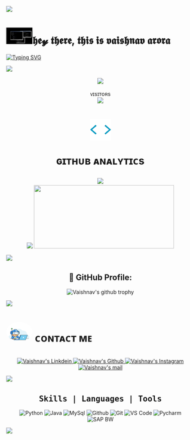 <!-- ### Hi there 👋

<!--
**vaishnavarora/vaishnavarora** is a ✨ _special_ ✨ repository because its `README.md` (this file) appears on your GitHub profile.

Here are some ideas to get you started:

- 🔭 I’m currently working on ...
- 🌱 I’m currently learning ... coding
- 👯 I’m looking to collaborate on ...
- 🤔 I’m looking for help with ...
- 💬 Ask me about ...
- 📫 How to reach me: ...
- 😄 Pronouns: ...
- ⚡ Fun fact: ... -->

 
 <a href="https://www.youtube.com/watch?v=dQw4w9WgXcQ"><img src="https://user-images.githubusercontent.com/73097560/115834477-dbab4500-a447-11eb-908a-139a6edaec5c.gif"></a>
<h1> <img src="https://github.com/vaishnavarora/vaishnavarora/blob/main/resources/codes.webp" width="70px">𝖍𝖊𝔂 𝖙𝖍𝖊𝖗𝖊, 𝖙𝖍𝖎𝖘 𝖎𝖘 𝖛𝖆𝖎𝖘𝖍𝖓𝖆𝖛 𝖆𝖗𝖔𝖗𝖆

 </h1><p align="center">

 
 
 
 
 


 [![Typing SVG](https://readme-typing-svg.herokuapp.com?duration=4000&color=FFA500&multiline=true&width=550&height=200&lines=HEY+THERE++%E2%9C%A8++;I'M+VAISHNAV+ARORA+FROM+ABOHAR%2CPUNJAB%2CINDIA+%F0%9F%92%AB;I'M+PURSING+MY+BATCHELORS+OF+ENGINEERING+IN+CS%F0%9F%8E%93;MY+INTREST+IS+IN+PYTHON+AND+MACHINE+LEARNING;AND+I+HAVE+COMPLETED+JAVA%2CSAP+BW%2CSQL+)](https://git.io/typing-svg)
 
<a href="https://www.youtube.com/watch?v=dQw4w9WgXcQ"><img src="https://user-images.githubusercontent.com/73097560/115834477-dbab4500-a447-11eb-908a-139a6edaec5c.gif"></a>




<p align="middle"><a href="https://github.com/vaishnavarora"><img src="https://img.shields.io/badge/GitHub-100000?style=for-the-badge&logo=github&logoColor=orange"></a>
 <p align="center">ᴠɪsɪᴛᴏʀs<br><img src="https://profile-counter.glitch.me/vaishnavarora/count.svg"><br>

<div align="center">  
  <h1> <img src = "https://github.com/vaishnavarora/vaishnavarora/blob/main/resources/analytics.webp" width="57px"> <P ALIGN="middle"> ɢɪᴛʜᴜʙ ᴀɴᴀʟʏᴛɪᴄs </h1>

 [<img src="https://github-readme-stats.vercel.app/api?username=vaishnavarora&&show_icons=true&title_color=60f542&icon_color=bb2acf&text_color=FFA500&bg_color=000000" width="49%">](https://github.com/vaishnavarora)  
 [<img src="https://github-readme-streak-stats.herokuapp.com/?user=vaishnavarora&theme=chartreuse-dark&hide_border=True&bg_color=FFA500" width="49%">](https://github.com/vaishnavarora) 
 [<img height="170px" width='375px' src="https://github-readme-stats.vercel.app/api/top-langs/?username=vaishnavarora&layout=compact&theme=react" width="49%" >](https://github.com/vaishnavarora)
</div>

<a href="https://www.youtube.com/watch?v=dQw4w9WgXcQ"><img src="https://user-images.githubusercontent.com/73097560/115834477-dbab4500-a447-11eb-908a-139a6edaec5c.gif"></a>

<div align="center">
<h2>👷 GitHub Profile:</h2>

![Vaishnav's github trophy](https://github-profile-trophy.vercel.app/?username=vaishnavarora&row=1)
</div>
 
<a href="https://www.youtube.com/watch?v=dQw4w9WgXcQ"><img src="https://user-images.githubusercontent.com/73097560/115834477-dbab4500-a447-11eb-908a-139a6edaec5c.gif"></a>
  
   <h1> <img src="https://github.com/vaishnavarora/vaishnavarora/blob/main/resources/contact.gif#:~:text=/-,contact.gif,-Go%20to%20file" width="70px" style="border-radius: 50%"> ᴄᴏɴᴛᴀᴄᴛ ᴍᴇ </h1>
   
<br>
<div align="center">
 
<a href="https://www.linkedin.com/in/vaishnav-arora/">
  <img alt="Vaishnav's Linkdein"  width="90px" src="https://img.shields.io/badge/Linkedin-0A66C2?style=for-the-badge&logo=Linkedin&logoColor=white" />
</a>

<a href="https://github.com/vaishnavarora">
  <img alt="Vaishnav's Github" width="80px" src="https://img.shields.io/badge/Github-181717?style=for-the-badge&logo=Github&logoColor=white" />
</a>

<a href="https://www.instagram.com/vaishnavgaba/">
  <img alt="Vaishnav's Instagram" width="100px" src="https://img.shields.io/badge/Instagram-E4405F?style=for-the-badge&logo=instagram&logoColor=white" />
</a>
 
<a href="mailto:vaishnavarora4@gmail.com">
  <img alt="Vaishnav's mail" width="73px" src="https://img.shields.io/badge/Gmail-c14438?style=for-the-badge&logo=Gmail&logoColor=white" />
</a>

</div>

<a href="https://www.youtube.com/watch?v=dQw4w9WgXcQ"><img src="https://user-images.githubusercontent.com/73097560/115834477-dbab4500-a447-11eb-908a-139a6edaec5c.gif"></a>

 <div align="center"><h2><b><samp>Skills | Languages | Tools</samp></b></h2></div>
<div align="center">

![Python](https://img.shields.io/badge/Python-14354C?style=for-the-badge&logo=python&logoColor=white ) ![Java](https://img.shields.io/badge/Java-ED8B00?style=for-the-badge&logo=java&logoColor=white ) ![MySql](https://img.shields.io/badge/MySQL-00000F?style=for-the-badge&logo=mysql&logoColor=white ) ![Github](https://img.shields.io/badge/Github-black?style=for-the-badge&logo=github&logoColor=white ) ![Git](https://img.shields.io/badge/Git-e84e31?style=for-the-badge&logo=git&logoColor=white ) ![VS Code](https://img.shields.io/badge/Visual_Studio_Code-3ea6eb?style=for-the-badge&logo=Visual-Studio-Code&logoColor=white ) ![Pycharm](https://img.shields.io/badge/PyCharm-000000.svg?&style=for-the-badge&logo=PyCharm&logoColor=white) 
![SAP BW](https://img.shields.io/badge/SAP_BW-8A2BE2?&style=for-the-badge&logo=PyCharm&logoColor=white)
</div>

<a href="https://www.youtube.com/watch?v=dQw4w9WgXcQ"><img src="https://user-images.githubusercontent.com/73097560/115834477-dbab4500-a447-11eb-908a-139a6edaec5c.gif"></a>
 
